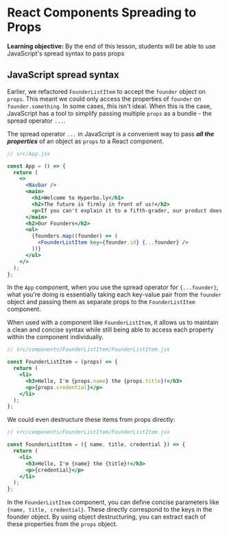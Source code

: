 <h1>
  <span class="headline">React Components</span>
  <span class="subhead">Spreading to Props</span>
</h1>

**Learning objective:** By the end of this lesson, students will be able to use JavaScript's spread syntax to pass props

## JavaScript spread syntax

Earlier, we refactored `FounderListItem` to accept the `founder` object on `props`. This meant we could only access the properties of `founder` on `founder.something`. In some cases, this isn't ideal. When this is the case, JavaScript has a tool to simplify passing multiple `props` as a bundle - the spread operator  `...`.

The spread operator `...` in JavaScript is a convenient way to pass ***all the properties*** of an object as `props` to a React component.

```jsx
// src/App.jsx

const App = () => {
  return (
    <>
      <Navbar />
      <main>
        <h1>Welcome to Hyperbo.ly</h1>
        <h2>The future is firmly in front of us!</h2>
        <p>If you can't explain it to a fifth-grader, our product does it.</p>
      </main>
      <h2>Our Founders</h2>
      <ul>
        {founders.map((founder) => (
          <FounderListItem key={founder.id} {...founder} />
        ))}
      </ul>
    </>
  );
};
```

In the `App` component, when you use the spread operator for `{...founder}`, what you're doing is essentially taking each key-value pair from the `founder` object and passing them as separate props to the `FounderListItem` component.

When used with a component like `FounderListItem`, it allows us to maintain a clean and concise syntax while still being able to access each property within the component individually.

```jsx
// src/components/FounderListItem/FounderListItem.jsx

const FounderListItem = (props) => {
  return (
    <li>
      <h3>Hello, I'm {props.name} the {props.title}!</h3>
      <p>{props.credential}</p>
    </li>
  );
};
```

We could even destructure these items from props directly:

```jsx
// src/components/FounderListItem/FounderListItem.jsx

const FounderListItem = ({ name, title, credential }) => {
  return (
    <li>
      <h3>Hello, I'm {name} the {title}!</h3>
      <p>{credential}</p>
    </li>
  );
};
```

In the `FounderListItem` component, you can define concise parameters like `{name, title, credential}`. These directly correspond to the keys in the founder object. By using object destructuring, you can extract each of these properties from the `props` object.
